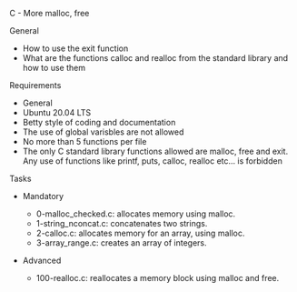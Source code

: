 C - More malloc, free

General
- How to use the exit function
- What are the functions calloc and realloc from the standard library and how to use them

Requirements
- General
- Ubuntu 20.04 LTS
- Betty style of coding and documentation
- The use of global varisbles are not allowed
- No more than 5 functions per file
- The only C standard library functions allowed are malloc, free and exit. Any use of functions like printf, puts, calloc, realloc etc… is forbidden

Tasks
- Mandatory
	- 0-malloc_checked.c: allocates memory using malloc.
	- 1-string_nconcat.c: concatenates two strings.
	- 2-calloc.c: allocates memory for an array, using malloc.
	- 3-array_range.c: creates an array of integers.

- Advanced
	- 100-realloc.c: reallocates a memory block using malloc and free.
